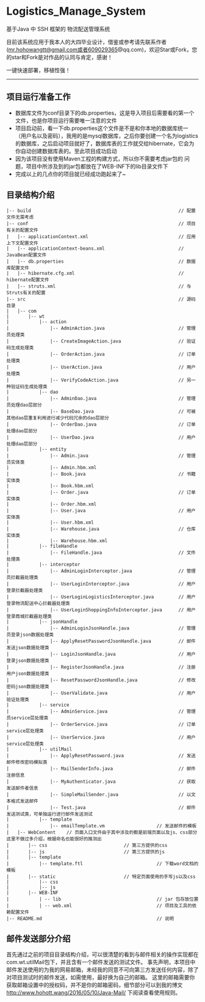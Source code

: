 # Logistics_Manage_System #

基于Java 中 SSH 框架的 物流配送管理系统

目前该系统应用于我本人的大四毕业设计，借鉴或参考请先联系作者(mr.hohowangtt@gmail.com或者609029365@qq.com)，欢迎Star或Fork，您的star和Fork是对作品的认同与肯定，感谢！

一键快速部署，移植性强！

------------------------------------------------------------------

## 项目运行准备工作 ##
 - 数据库文件为conf目录下的db.properties，这是导入项目后需要看的第一个文件，也是你项目运行需要唯一注意的文件
 - 项目启动前，看一下db.properties这个文件是不是和你本地的数据库统一（用户名以及密码），我用的是mysql数据库，之后你要创建一个名为logistics的数据库，之后启动项目就好了，数据库表的工作就交给hibernate，它会为你自动创建数据库表的。至此项目成功启动
 - 因为该项目没有使用Maven工程的构建方式，所以你不需要考虑jar包的 问题，项目中所涉及到的jar包都放在了WEB-INF下的lib目录文件下
 - 完成以上的几点你的项目就已经成功跑起来了~

## 目录结构介绍 ##

	|-- build                                                      // 配置文件无需考虑
	|-- conf                                                       // 项目有关的配置文件
	|   |-- applicationContext.xml                                 // 应用上下文配置文件
	|   |-- applicationContext-beans.xml                           // JavaBean配置文件
	|   |-- db.properties                                          // 数据库配置文件
	|   |-- hibernate.cfg.xml                              	       // hibernate配置文件
	|   |-- struts.xml                                             // 与Struts有关的配置
	|-- src                                                        // 源码目录
	|   |-- com
	|       |-- wt
	|           |-- action
	|               |-- AdminAction.java                           // 管理员处理类
	|               |-- CreateImageAction.java                     // 验证码生成处理类
	|               |-- OrderAction.java                           // 订单处理类
	|               |-- UserAction.java                            // 用户处理类
	|               |-- VerifyCodeAction.java                      // 另一种验证码生成处理类
	|           |-- dao
	|               |-- AdminDao.java                              // 管理员处理dao层部分
	|               |-- BaseDao.java                               // 可被其他dao层重复利用进行减少代码冗余的dao层部分
	|               |-- OrderDao.java                              // 订单处理dao层部分
	|               |-- UserDao.java                               // 用户处理dao层部分
	|           |-- entity
	|               |-- Admin.java                                 // 管理员实体类 
	|               |-- Admin.hbm.xml
	|               |-- Book.java                                  // 书籍实体类 
	|               |-- Book.hbm.xml
	|               |-- Order.java                                 // 订单实体类
	|               |-- Order.hbm.xml
	|               |-- User.java                                  // 用户实体类
	|               |-- User.hbm.xml                               
	|               |-- Warehouse.java                             // 仓库实体类
	|               |-- Warehouse.hbm.xml
	|           |-- fileHandle
	|               |-- FileHandle.java                            // 文件处理类
	|           |-- interceptor
	|               |-- AdminLoginInterceptor.java                 // 管理员拦截器处理类 
	|               |-- UserLoginInterceptor.java                  // 用户登录拦截器处理类 
	|               |-- UserLoginLogisticsInterceptor.java         // 用户登录物流配送中心拦截器处理类 
	|               |-- UserLoginShoppingInfoInterceptor.java      // 用户登录商城拦截器处理类
	|           |-- jsonHandle
	|               |-- AdminLoginJsonHandle.java                  // 管理员登录json数据处理类 
	|               |-- ApplyResetPasswordJsonHandle.java          // 邮件发送json数据处理类
	|               |-- LoginJsonHandle.java                       // 用户登录json数据处理类 
	|               |-- RegisterJsonHandle.java                    // 注册用户json数据处理类
	|               |-- ResetPasswordJsonHandle.java               // 修改密码json数据处理类
	|               |-- UserValidate.java                          // 用户验证处理类
	|           |-- service
	|               |-- AdminService.java                          // 管理员service层处理类 
	|               |-- OrderService.java                          // 订单service层处理类 
	|               |-- UserService.java                           // 用户service层处理类 
	|           |-- utilMail
	|               |-- ApplyResetPassword.java                    // 发送邮件修改密码模拟类
	|               |-- MailSenderInfo.java                        // 邮件注册信息
	|               |-- MyAuthenticator.java                       // 获取发送邮件者信息
	|               |-- SimpleMailSender.java                      // 以文本格式发送邮件   
	|               |-- Test.java                                  // 邮件发送测试类，可单独运行进行邮件发送测试
	|           |-- template
	|               |-- emailTemplate.vm			       // 发送邮件的模板
	|   |-- WebContent    // 页面入口文件由于其中涉及的都是前端页面以及js、css部分这里不做过多介绍，根据命名也能很好的推测出
	|   	|-- css						       // 第三方提供的css
	|   	|-- js 						       // 第三方提供的js
	|   	|-- template
	|   	    |-- template.ftl			               // 下载word文档的模板
	|   	|-- static					       // 特定页面使用的手写js以及css
	|           |-- css
	|   	    |-- js
	|       |-- WEB-INF 
	|           | -- lib                 			       // jar 包存放位置
	|           | -- web.xml             			       // 项目及工具的依赖配置文件
	|-- README.md                        			       // 说明


## 邮件发送部分介绍 ##

首先通过之前的项目目录结构介绍，可以很清楚的看到与邮件相关的操作实现都在com.wt.utilMail包下，并且含有一个邮件发送的测试文件。
事先声明，本项目中邮件发送使用的为我的网易邮箱，未经我的同意不可向第三方发送任何内容，除了对项目测试时的邮件发送，如需使用，最好换为自己的邮箱。
这里的邮箱需要你获取邮箱设置中的授权码，并不是你的邮箱密码，细节部分可以到我的博文 http://www.hohott.wang/2016/05/10/Java-Mail/ 下阅读查看使用规则。


